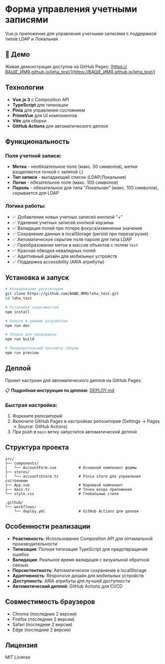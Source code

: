 # Форма управления учетными записями

Vue.js приложение для управления учетными записями с поддержкой типов LDAP и Локальная.

## 🚀 Демо

Живая демонстрация доступна на GitHub Pages: [https://ВАШЕ_ИМЯ.github.io/leha_test/](https://ВАШЕ_ИМЯ.github.io/leha_test/)

## Технологии

- **Vue.js 3** с Composition API
- **TypeScript** для типизации
- **Pinia** для управления состоянием
- **PrimeVue** для UI компонентов
- **Vite** для сборки
- **GitHub Actions** для автоматического деплоя

## Функциональность

### Поля учетной записи:
- **Метка** - необязательное поле (макс. 50 символов), метки разделяются точкой с запятой (;)
- **Тип записи** - выпадающий список (LDAP/Локальная)
- **Логин** - обязательное поле (макс. 100 символов)
- **Пароль** - обязательное для типа "Локальная" (макс. 100 символов), скрывается для LDAP

### Логика работы:
- ✅ Добавление новых учетных записей кнопкой "+"
- ✅ Удаление учетных записей кнопкой корзины
- ✅ Валидация полей при потере фокуса/изменении значения
- ✅ Сохранение данных в localStorage (persist при перезагрузке)
- ✅ Автоматическое скрытие поля пароля для типа LDAP
- ✅ Преобразование меток в массив объектов с полем `text`
- ✅ Красная обводка невалидных полей
- ✅ Адаптивный дизайн для мобильных устройств
- ✅ Поддержка accessibility (ARIA атрибуты)

## Установка и запуск

```bash
# Клонирование репозитория
git clone https://github.com/ВАШЕ_ИМЯ/leha_test.git
cd leha_test

# Установка зависимостей
npm install

# Запуск в режиме разработки
npm run dev

# Сборка для продакшена
npm run build

# Предварительный просмотр сборки
npm run preview
```

## Деплой

Проект настроен для автоматического деплоя на GitHub Pages. 

📋 **Подробная инструкция по деплою**: [DEPLOY.md](./DEPLOY.md)

### Быстрая настройка:
1. Форкните репозиторий
2. Включите GitHub Pages в настройках репозитория (Settings → Pages → Source: GitHub Actions)
3. При push в `main` ветку запустится автоматический деплой

## Структура проекта

```
src/
├── components/
│   └── AccountForm.vue          # Основной компонент формы
├── stores/
│   └── accountsStore.ts         # Pinia store для управления состоянием
├── App.vue                      # Корневой компонент
├── main.ts                      # Точка входа приложения
└── style.css                    # Глобальные стили

.github/
└── workflows/
    └── deploy.yml               # GitHub Actions для деплоя
```

## Особенности реализации

- **Реактивность**: Использование Composition API для оптимальной производительности
- **Типизация**: Полная типизация TypeScript для предотвращения ошибок
- **Валидация**: Реальное время валидация с визуальной обратной связью
- **Персистентность**: Автоматическое сохранение в localStorage
- **Адаптивность**: Responsive дизайн для мобильных устройств
- **Доступность**: ARIA атрибуты для лучшей доступности
- **Автоматический деплой**: GitHub Actions для CI/CD

## Совместимость браузеров

- Chrome (последние 2 версии)
- Firefox (последние 2 версии)  
- Safari (последние 2 версии)
- Edge (последние 2 версии)

## Лицензия

MIT License
